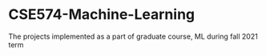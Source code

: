 # CSE574-Machine-Learning
The projects implemented as a part of graduate course, ML during fall 2021 term
